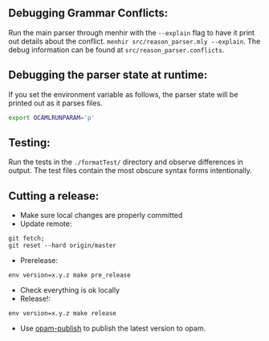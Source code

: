 Debugging Grammar Conflicts:
-------------------------
Run the main parser through menhir with the `--explain` flag to have it print out
details about the conflict.  `menhir src/reason_parser.mly --explain`. The debug 
information can be found at `src/reason_parser.conflicts`.

Debugging the parser state at runtime:
------------------------
If you set the environment variable as follows, the parser state will be printed out as it parses files.

```sh
export OCAMLRUNPARAM='p'
```

Testing:
------------------
Run the tests in the `./formatTest/` directory and observe differences in
output. The test files contain the most obscure syntax forms intentionally.

Cutting a release:
-------------------
- Make sure local changes are properly committed
- Update remote:
```
git fetch;
git reset --hard origin/master
```
- Prerelease:
```
env version=x.y.z make pre_release
```
- Check everything is ok locally
- Release!:
```
env version=x.y.z make release
```
- Use [opam-publish](https://github.com/ocaml/opam-publish) to publish the latest version to opam. 
